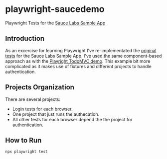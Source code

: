 
# playwright-saucedemo
Playwright Tests for the [Sauce Labs Sample App](https://www.saucedemo.com/)

## Introduction

As an excercise for learning Playwright I've re-implementated the [original tests](https://github.com/saucelabs/sample-app-web/tree/main/test/e2e/specs) for the Sauce Labs Sample App. 
I've used the same component-based approach as with the [Playright TodoMVC demo](https://github.com/vangelov/playwright-component-demo/tree/master). 
This example bit more complicated as it makes use of fixtures and different projects to handle authentication.

## Projects Organization

There are several projects:
- Login tests for each browser.
- One project that just runs the authecation.
- All other tests for each browser depend the the project for authentication.

## How to Run

```npx playwright test```
